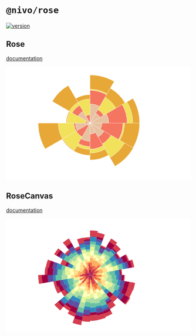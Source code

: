 # `@nivo/rose`

[![version](https://img.shields.io/npm/v/@nivo/rose.svg?style=flat-square)](https://www.npmjs.com/package/@nivo/rose)

## Rose

[documentation](https://nivo.rocks/rose)

![Rose](./doc/rose.png)

## RoseCanvas

[documentation](https://nivo.rocks/rose/canvas)

![RoseCanvas](./doc/rose-canvas.png)
